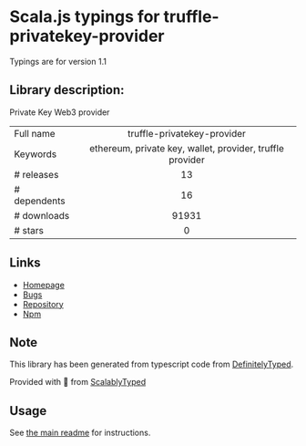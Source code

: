 
# Scala.js typings for truffle-privatekey-provider

Typings are for version 1.1

## Library description:
Private Key Web3 provider

|                    |                 |
| ------------------ | :-------------: |
| Full name          | truffle-privatekey-provider |
| Keywords           | ethereum, private key, wallet, provider, truffle provider |
| # releases         | 13 |
| # dependents       | 16 |
| # downloads        | 91931 |
| # stars            | 0 |

## Links
- [Homepage](https://github.com/nosuchip/truffle-privatekey-provider#readme)
- [Bugs](https://github.com/nosuchip/truffle-privatekey-provider/issues)
- [Repository](https://github.com/nosuchip/truffle-privatekey-provider)
- [Npm](https://www.npmjs.com/package/truffle-privatekey-provider)
    


## Note
This library has been generated from typescript code from [DefinitelyTyped](https://definitelytyped.org).

Provided with :purple_heart: from [ScalablyTyped](https://github.com/oyvindberg/ScalablyTyped)

## Usage
See [the main readme](../../readme.md) for instructions.


